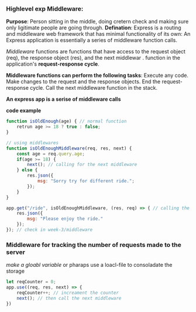 ### Highlevel exp Middleware:
**Purpose**: Person sitting in the middle, doing cretern check and making sure only ligitimate 
	people are going through.
**Defination**: Express is a routing and middleware web framework that has minimal functionality of its own: 
	An Express application is essentially a series of middleware function calls.

*Middleware* functions are functions that have access to the request object (req), the response object (res), and the next
middlewar . function in the application's **request-response cycle**.

**Middleware functions can perform the following tasks**:
	Execute any code.
	Make changes to the request and the response objects.
	End the request-response cycle.
	Call the next middleware function in the stack.

**An express app is a serise of middleware calls**

**code example**
```javascript
function isOldEnough(age) { // normal function 
	retrun age >= 18 ? true : false;
}

// using middlewares
function isOldEnoughMiddleware(req, res, next) {
	const age = req.query.age;
	if(age >= 18) {
		next(); // calling for the next middleware
	} else {
		res.json({
			msg: "Sorry try for different ride.";
		});
	}
}

app.get("/ride", isOldEnoughMiddleware, (res, req) => { // calling the middleware befor the ride
	res.json({
		msg: "Please enjoy the ride."
	});
}); // check in week-3/middleware
```
### Middleware for tracking the number of requests made to the server
*make a gloabl variable* or pharaps use a loacl-file to consoladate the storage
```javascript
let reqCounter = 0;
app.use((req, res, next) => {
	reqCounter++; // increament the counter
	next(); // then call the next middleware
})
```